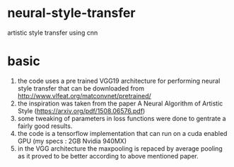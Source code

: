 # neural-style-transfer
artistic style transfer using cnn 

# basic
1. the code uses a pre trained VGG19 architecture for performing neural style transfer that can be downloaded from http://www.vlfeat.org/matconvnet/pretrained/
2. the inspiration was taken from the paper A Neural Algorithm of Artistic Style (https://arxiv.org/pdf/1508.06576.pdf)
3. some tweaking of parameters in loss functions were done to gentrate a fairly good results.
4. the code is a tensorflow implementation that can run on a cuda enabled GPU (my specs : 2GB Nvidia 940MX)
5. in the VGG architecture the maxpooling is repaced by average pooling as it proved to be better according to above mentioned paper.
